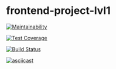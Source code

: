 # frontend-project-lvl1
[![Maintainability](https://api.codeclimate.com/v1/badges/6a7c559f8794cff0944a/maintainability)](https://codeclimate.com/github/ronin1991/frontend-project-lvl1/maintainability)

[![Test Coverage](https://api.codeclimate.com/v1/badges/a99a88d28ad37a79dbf6/test_coverage)](https://codeclimate.com/github/codeclimate/codeclimate/test_coverage)

[![Build Status](https://travis-ci.com/ronin1991/frontend-project-lvl1.svg?branch=master)](https://travis-ci.com/ronin1991/frontend-project-lvl1)

[![asciicast](https://asciinema.org/a/5pvecxolXdex0xpPb5aCODGVo.svg)](https://asciinema.org/a/5pvecxolXdex0xpPb5aCODGVo)
